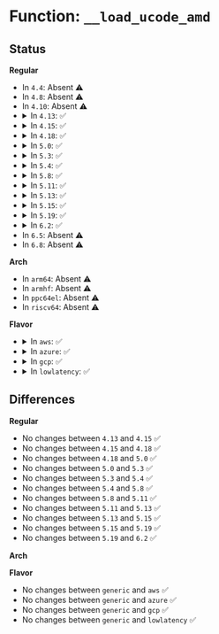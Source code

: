 # Function: <code>__load_ucode_amd</code>

## Status
<b>Regular</b>
<ul>
<li>
In <code>4.4</code>: Absent ⚠️
</li>
<li>
In <code>4.8</code>: Absent ⚠️
</li>
<li>
In <code>4.10</code>: Absent ⚠️
</li>
<li>
<details>
<summary>In <code>4.13</code>: ✅</summary>

```c
void __load_ucode_amd(unsigned int cpuid_1_eax, struct cpio_data *ret);
```

**Collision:** Unique Static

**Inline:** No

**Transformation:** False

**Instances:**

```
In arch/x86/kernel/cpu/microcode/amd.c (ffffffff81050b80)
Location: arch/x86/kernel/cpu/microcode/amd.c:254
Inline: False
Direct callers:
  - arch/x86/kernel/cpu/microcode/amd.c:load_ucode_amd_ap
  - arch/x86/kernel/cpu/microcode/amd.c:load_ucode_amd_bsp
```
**Symbols:**

```
ffffffff81050b80-ffffffff81050cc2: __load_ucode_amd (STB_LOCAL)
```
</details>
</li>
<li>
<details>
<summary>In <code>4.15</code>: ✅</summary>

```c
void __load_ucode_amd(unsigned int cpuid_1_eax, struct cpio_data *ret);
```

**Collision:** Unique Static

**Inline:** No

**Transformation:** False

**Instances:**

```
In arch/x86/kernel/cpu/microcode/amd.c (ffffffff810546c0)
Location: arch/x86/kernel/cpu/microcode/amd.c:254
Inline: False
Direct callers:
  - arch/x86/kernel/cpu/microcode/amd.c:load_ucode_amd_ap
  - arch/x86/kernel/cpu/microcode/amd.c:load_ucode_amd_bsp
```
**Symbols:**

```
ffffffff810546c0-ffffffff81054802: __load_ucode_amd (STB_LOCAL)
```
</details>
</li>
<li>
<details>
<summary>In <code>4.18</code>: ✅</summary>

```c
void __load_ucode_amd(unsigned int cpuid_1_eax, struct cpio_data *ret);
```

**Collision:** Unique Static

**Inline:** No

**Transformation:** False

**Instances:**

```
In arch/x86/kernel/cpu/microcode/amd.c (ffffffff81057470)
Location: arch/x86/kernel/cpu/microcode/amd.c:254
Inline: False
Direct callers:
  - arch/x86/kernel/cpu/microcode/amd.c:load_ucode_amd_ap
  - arch/x86/kernel/cpu/microcode/amd.c:load_ucode_amd_bsp
```
**Symbols:**

```
ffffffff81057470-ffffffff810575b3: __load_ucode_amd (STB_LOCAL)
```
</details>
</li>
<li>
<details>
<summary>In <code>5.0</code>: ✅</summary>

```c
void __load_ucode_amd(unsigned int cpuid_1_eax, struct cpio_data *ret);
```

**Collision:** Unique Static

**Inline:** No

**Transformation:** False

**Instances:**

```
In arch/x86/kernel/cpu/microcode/amd.c (ffffffff81054af0)
Location: arch/x86/kernel/cpu/microcode/amd.c:475
Inline: False
Direct callers:
  - arch/x86/kernel/cpu/microcode/amd.c:load_ucode_amd_ap
  - arch/x86/kernel/cpu/microcode/amd.c:load_ucode_amd_bsp
```
**Symbols:**

```
ffffffff81054af0-ffffffff81054c33: __load_ucode_amd (STB_LOCAL)
```
</details>
</li>
<li>
<details>
<summary>In <code>5.3</code>: ✅</summary>

```c
void __load_ucode_amd(unsigned int cpuid_1_eax, struct cpio_data *ret);
```

**Collision:** Unique Static

**Inline:** No

**Transformation:** False

**Instances:**

```
In arch/x86/kernel/cpu/microcode/amd.c (ffffffff81057d30)
Location: arch/x86/kernel/cpu/microcode/amd.c:473
Inline: False
Direct callers:
  - arch/x86/kernel/cpu/microcode/amd.c:load_ucode_amd_ap
  - arch/x86/kernel/cpu/microcode/amd.c:load_ucode_amd_bsp
```
**Symbols:**

```
ffffffff81057d30-ffffffff81057e73: __load_ucode_amd (STB_LOCAL)
```
</details>
</li>
<li>
<details>
<summary>In <code>5.4</code>: ✅</summary>

```c
void __load_ucode_amd(unsigned int cpuid_1_eax, struct cpio_data *ret);
```

**Collision:** Unique Static

**Inline:** No

**Transformation:** False

**Instances:**

```
In arch/x86/kernel/cpu/microcode/amd.c (ffffffff81058600)
Location: arch/x86/kernel/cpu/microcode/amd.c:473
Inline: False
Direct callers:
  - arch/x86/kernel/cpu/microcode/amd.c:load_ucode_amd_ap
  - arch/x86/kernel/cpu/microcode/amd.c:load_ucode_amd_bsp
```
**Symbols:**

```
ffffffff81058600-ffffffff81058743: __load_ucode_amd (STB_LOCAL)
```
</details>
</li>
<li>
<details>
<summary>In <code>5.8</code>: ✅</summary>

```c
void __load_ucode_amd(unsigned int cpuid_1_eax, struct cpio_data *ret);
```

**Collision:** Unique Static

**Inline:** No

**Transformation:** False

**Instances:**

```
In arch/x86/kernel/cpu/microcode/amd.c (ffffffff8105d680)
Location: arch/x86/kernel/cpu/microcode/amd.c:473
Inline: False
Direct callers:
  - arch/x86/kernel/cpu/microcode/amd.c:load_ucode_amd_ap
  - arch/x86/kernel/cpu/microcode/amd.c:load_ucode_amd_bsp
```
**Symbols:**

```
ffffffff8105d680-ffffffff8105d7c3: __load_ucode_amd (STB_LOCAL)
```
</details>
</li>
<li>
<details>
<summary>In <code>5.11</code>: ✅</summary>

```c
void __load_ucode_amd(unsigned int cpuid_1_eax, struct cpio_data *ret);
```

**Collision:** Unique Static

**Inline:** No

**Transformation:** False

**Instances:**

```
In arch/x86/kernel/cpu/microcode/amd.c (ffffffff8105bd20)
Location: arch/x86/kernel/cpu/microcode/amd.c:472
Inline: False
Direct callers:
  - arch/x86/kernel/cpu/microcode/amd.c:load_ucode_amd_ap
  - arch/x86/kernel/cpu/microcode/amd.c:load_ucode_amd_bsp
```
**Symbols:**

```
ffffffff8105bd20-ffffffff8105be63: __load_ucode_amd (STB_LOCAL)
```
</details>
</li>
<li>
<details>
<summary>In <code>5.13</code>: ✅</summary>

```c
void __load_ucode_amd(unsigned int cpuid_1_eax, struct cpio_data *ret);
```

**Collision:** Unique Static

**Inline:** No

**Transformation:** False

**Instances:**

```
In arch/x86/kernel/cpu/microcode/amd.c (ffffffff8105c6f0)
Location: arch/x86/kernel/cpu/microcode/amd.c:472
Inline: False
Direct callers:
  - arch/x86/kernel/cpu/microcode/amd.c:load_ucode_amd_ap
  - arch/x86/kernel/cpu/microcode/amd.c:load_ucode_amd_bsp
```
**Symbols:**

```
ffffffff8105c6f0-ffffffff8105c833: __load_ucode_amd (STB_LOCAL)
```
</details>
</li>
<li>
<details>
<summary>In <code>5.15</code>: ✅</summary>

```c
void __load_ucode_amd(unsigned int cpuid_1_eax, struct cpio_data *ret);
```

**Collision:** Unique Static

**Inline:** No

**Transformation:** False

**Instances:**

```
In arch/x86/kernel/cpu/microcode/amd.c (ffffffff81065da0)
Location: arch/x86/kernel/cpu/microcode/amd.c:472
Inline: False
Direct callers:
  - arch/x86/kernel/cpu/microcode/amd.c:load_ucode_amd_ap
  - arch/x86/kernel/cpu/microcode/amd.c:load_ucode_amd_bsp
```
**Symbols:**

```
ffffffff81065da0-ffffffff81065ee3: __load_ucode_amd (STB_LOCAL)
```
</details>
</li>
<li>
<details>
<summary>In <code>5.19</code>: ✅</summary>

```c
void __load_ucode_amd(unsigned int cpuid_1_eax, struct cpio_data *ret);
```

**Collision:** Unique Static

**Inline:** No

**Transformation:** False

**Instances:**

```
In arch/x86/kernel/cpu/microcode/amd.c (ffffffff81072b10)
Location: arch/x86/kernel/cpu/microcode/amd.c:478
Inline: False
Direct callers:
  - arch/x86/kernel/cpu/microcode/amd.c:load_ucode_amd_ap
  - arch/x86/kernel/cpu/microcode/amd.c:load_ucode_amd_bsp
```
**Symbols:**

```
ffffffff81072b10-ffffffff81072c66: __load_ucode_amd (STB_LOCAL)
```
</details>
</li>
<li>
<details>
<summary>In <code>6.2</code>: ✅</summary>

```c
void __load_ucode_amd(unsigned int cpuid_1_eax, struct cpio_data *ret);
```

**Collision:** Unique Static

**Inline:** No

**Transformation:** False

**Instances:**

```
In arch/x86/kernel/cpu/microcode/amd.c (ffffffff81082a80)
Location: arch/x86/kernel/cpu/microcode/amd.c:486
Inline: False
Direct callers:
  - arch/x86/kernel/cpu/microcode/amd.c:load_ucode_amd_ap
  - arch/x86/kernel/cpu/microcode/amd.c:load_ucode_amd_bsp
```
**Symbols:**

```
ffffffff81082a80-ffffffff81082bd6: __load_ucode_amd (STB_LOCAL)
```
</details>
</li>
<li>
In <code>6.5</code>: Absent ⚠️
</li>
<li>
In <code>6.8</code>: Absent ⚠️
</li>
</ul>
<b>Arch</b>
<ul>
<li>
In <code>arm64</code>: Absent ⚠️
</li>
<li>
In <code>armhf</code>: Absent ⚠️
</li>
<li>
In <code>ppc64el</code>: Absent ⚠️
</li>
<li>
In <code>riscv64</code>: Absent ⚠️
</li>
</ul>
<b>Flavor</b>
<ul>
<li>
<details>
<summary>In <code>aws</code>: ✅</summary>

```c
void __load_ucode_amd(unsigned int cpuid_1_eax, struct cpio_data *ret);
```

**Collision:** Unique Static

**Inline:** No

**Transformation:** False

**Instances:**

```
In arch/x86/kernel/cpu/microcode/amd.c (ffffffff81058180)
Location: arch/x86/kernel/cpu/microcode/amd.c:473
Inline: False
Direct callers:
  - arch/x86/kernel/cpu/microcode/amd.c:load_ucode_amd_ap
  - arch/x86/kernel/cpu/microcode/amd.c:load_ucode_amd_bsp
```
**Symbols:**

```
ffffffff81058180-ffffffff810582c3: __load_ucode_amd (STB_LOCAL)
```
</details>
</li>
<li>
<details>
<summary>In <code>azure</code>: ✅</summary>

```c
void __load_ucode_amd(unsigned int cpuid_1_eax, struct cpio_data *ret);
```

**Collision:** Unique Static

**Inline:** No

**Transformation:** False

**Instances:**

```
In arch/x86/kernel/cpu/microcode/amd.c (ffffffff810482a0)
Location: arch/x86/kernel/cpu/microcode/amd.c:473
Inline: False
Direct callers:
  - arch/x86/kernel/cpu/microcode/amd.c:load_ucode_amd_ap
  - arch/x86/kernel/cpu/microcode/amd.c:load_ucode_amd_bsp
```
**Symbols:**

```
ffffffff810482a0-ffffffff810483e3: __load_ucode_amd (STB_LOCAL)
```
</details>
</li>
<li>
<details>
<summary>In <code>gcp</code>: ✅</summary>

```c
void __load_ucode_amd(unsigned int cpuid_1_eax, struct cpio_data *ret);
```

**Collision:** Unique Static

**Inline:** No

**Transformation:** False

**Instances:**

```
In arch/x86/kernel/cpu/microcode/amd.c (ffffffff810585b0)
Location: arch/x86/kernel/cpu/microcode/amd.c:473
Inline: False
Direct callers:
  - arch/x86/kernel/cpu/microcode/amd.c:load_ucode_amd_ap
  - arch/x86/kernel/cpu/microcode/amd.c:load_ucode_amd_bsp
```
**Symbols:**

```
ffffffff810585b0-ffffffff810586f3: __load_ucode_amd (STB_LOCAL)
```
</details>
</li>
<li>
<details>
<summary>In <code>lowlatency</code>: ✅</summary>

```c
void __load_ucode_amd(unsigned int cpuid_1_eax, struct cpio_data *ret);
```

**Collision:** Unique Static

**Inline:** No

**Transformation:** False

**Instances:**

```
In arch/x86/kernel/cpu/microcode/amd.c (ffffffff81059a50)
Location: arch/x86/kernel/cpu/microcode/amd.c:473
Inline: False
Direct callers:
  - arch/x86/kernel/cpu/microcode/amd.c:load_ucode_amd_ap
  - arch/x86/kernel/cpu/microcode/amd.c:load_ucode_amd_bsp
```
**Symbols:**

```
ffffffff81059a50-ffffffff81059b93: __load_ucode_amd (STB_LOCAL)
```
</details>
</li>
</ul>

## Differences
<b>Regular</b>
<ul>
<li>
No changes between <code>4.13</code> and <code>4.15</code> ✅
</li>
<li>
No changes between <code>4.15</code> and <code>4.18</code> ✅
</li>
<li>
No changes between <code>4.18</code> and <code>5.0</code> ✅
</li>
<li>
No changes between <code>5.0</code> and <code>5.3</code> ✅
</li>
<li>
No changes between <code>5.3</code> and <code>5.4</code> ✅
</li>
<li>
No changes between <code>5.4</code> and <code>5.8</code> ✅
</li>
<li>
No changes between <code>5.8</code> and <code>5.11</code> ✅
</li>
<li>
No changes between <code>5.11</code> and <code>5.13</code> ✅
</li>
<li>
No changes between <code>5.13</code> and <code>5.15</code> ✅
</li>
<li>
No changes between <code>5.15</code> and <code>5.19</code> ✅
</li>
<li>
No changes between <code>5.19</code> and <code>6.2</code> ✅
</li>
</ul>
<b>Arch</b>
<ul>
</ul>
<b>Flavor</b>
<ul>
<li>
No changes between <code>generic</code> and <code>aws</code> ✅
</li>
<li>
No changes between <code>generic</code> and <code>azure</code> ✅
</li>
<li>
No changes between <code>generic</code> and <code>gcp</code> ✅
</li>
<li>
No changes between <code>generic</code> and <code>lowlatency</code> ✅
</li>
</ul>
